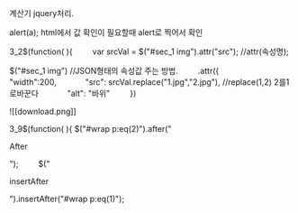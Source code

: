 계산기 jquery처리.

alert(a); html에서 값 확인이 필요할때 alert로 찍어서 확인

3_2$(function( ){
        var srcVal = $("#sec_1 img").attr("src"); //attr(속성명);

 $("#sec_1 img")  //JSON형태의 속성값 주는 방법.
        .attr({
            "width":200,
            "src": srcVal.replace("1.jpg","2.jpg"), //replace(1,2) 2를1로바꾼다
            "alt": "바위"
        })

![[download.png]]


3_9$(function( ){
$("#wrap p:eq(2)").after("<p>After</p>");
        $("<p>insertAfter</p>").insertAfter("#wrap p:eq(1)");